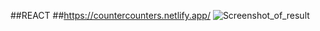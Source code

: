 ##REACT
##https://countercounters.netlify.app/
![Screenshot_of_result](https://user-images.githubusercontent.com/88527463/159186261-0f15894e-2aa6-47bb-8b1f-b8a20a36b205.png)
